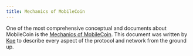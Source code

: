 ```yaml
---
title: Mechanics of MobileCoin
---
```

One of the most comprehensive conceptual and documents about MobileCoin is the [Mechanics of MobileCoin](https://raw.githubusercontent.com/UkoeHB/Mechanics-of-MobileCoin/master/Mechanics-of-MobileCoin-v0-0-39-preview-10-11.pdf). 
This document was written by [Koe](https://github.com/UkoeHB) to describe every aspect of the protocol and network from the ground up.

